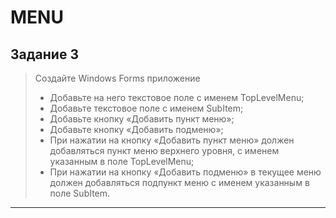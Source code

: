 # MENU

## Задание 3

>Создайте Windows Forms приложение
> * Добавьте на него текстовое поле с именем TopLevelMenu;
> * Добавьте текстовое поле с именем SubItem;
> * Добавьте кнопку «Добавить пункт меню»;
> * Добавьте кнопку «Добавить подменю»;
> * При нажатии на кнопку «Добавить пункт меню» должен добавляться пункт меню верхнего уровня, с именем указанным в поле TopLevelMenu;
> * При нажатии на кнопку «Добавить подменю» в текущее меню должен добавляться подпункт меню с именем указанным в поле SubItem.

---
